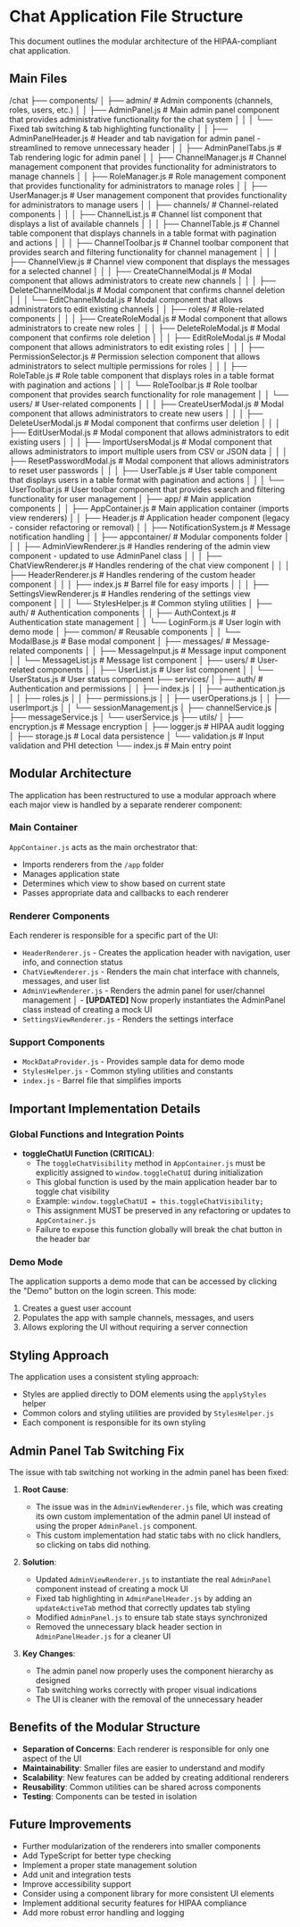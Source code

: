 # Chat Application File Structure

This document outlines the modular architecture of the HIPAA-compliant chat application.

## Main Files

/chat
├── components/
│   ├── admin/                          # Admin components (channels, roles, users, etc.)
│   │   ├── AdminPanel.js               # Main admin panel component that provides administrative functionality for the chat system
│   │   │   └── Fixed tab switching & tab highlighting functionality
│   │   ├── AdminPanelHeader.js         # Header and tab navigation for admin panel - streamlined to remove unnecessary header
│   │   ├── AdminPanelTabs.js           # Tab rendering logic for admin panel
│   │   ├── ChannelManager.js           # Channel management component that provides functionality for administrators to manage channels
│   │   ├── RoleManager.js              # Role management component that provides functionality for administrators to manage roles
│   │   ├── UserManager.js              # User management component that provides functionality for administrators to manage users
│   │   ├── channels/                   # Channel-related components
│   │   │   ├── ChannelList.js          # Channel list component that displays a list of available channels
│   │   │   ├── ChannelTable.js         # Channel table component that displays channels in a table format with pagination and actions
│   │   │   ├── ChannelToolbar.js       # Channel toolbar component that provides search and filtering functionality for channel management
│   │   │   ├── ChannelView.js          # Channel view component that displays the messages for a selected channel
│   │   │   ├── CreateChannelModal.js   # Modal component that allows administrators to create new channels
│   │   │   ├── DeleteChannelModal.js   # Modal component that confirms channel deletion
│   │   │   └── EditChannelModal.js     # Modal component that allows administrators to edit existing channels
│   │   ├── roles/                      # Role-related components
│   │   │   ├── CreateRoleModal.js      # Modal component that allows administrators to create new roles
│   │   │   ├── DeleteRoleModal.js        # Modal component that confirms role deletion
│   │   │   ├── EditRoleModal.js        # Modal component that allows administrators to edit existing roles
│   │   │   ├── PermissionSelector.js   # Permission selection component that allows administrators to select multiple permissions for roles
│   │   │   ├── RoleTable.js            # Role table component that displays roles in a table format with pagination and actions
│   │   │   └── RoleToolbar.js          # Role toolbar component that provides search functionality for role management
│   │   └── users/                      # User-related components
│   │   │   ├── CreateUserModal.js      # Modal component that allows administrators to create new users
│   │   │   ├── DeleteUserModal.js      # Modal component that confirms user deletion
│   │   │   ├── EditUserModal.js        # Modal component that allows administrators to edit existing users
│   │   │   ├── ImportUsersModal.js     # Modal component that allows administrators to import multiple users from CSV or JSON data
│   │   │   ├── ResetPasswordModal.js   # Modal component that allows administrators to reset user passwords
│   │   │   ├── UserTable.js            # User table component that displays users in a table format with pagination and actions
│   │   │   └── UserToolbar.js          # User toolbar component that provides search and filtering functionality for user management
│   ├── app/                            # Main application components
│   │   ├── AppContainer.js             # Main application container (imports view renderers)
│   │   ├── Header.js                   # Application header component (legacy - consider refactoring or removal)
│   │   ├── NotificationSystem.js       # Message notification handling
│   │   ├── appcontainer/               # Modular components folder
│   │   │   ├── AdminViewRenderer.js    # Handles rendering of the admin view component - updated to use AdminPanel class
│   │   │   ├── ChatViewRenderer.js     # Handles rendering of the chat view component
│   │   │   ├── HeaderRenderer.js       # Handles rendering of the custom header component
│   │   │   ├── index.js                # Barrel file for easy imports
│   │   │   ├── SettingsViewRenderer.js # Handles rendering of the settings view component
│   │   │   └── StylesHelper.js         # Common styling utilities
│   ├── auth/                           # Authentication components
│   │   ├── AuthContext.js              # Authentication state management
│   │   └── LoginForm.js                # User login with demo mode
│   ├── common/                         # Reusable components
│   │   └── ModalBase.js                # Base modal component
│   ├── messages/                       # Message-related components
│   │   ├── MessageInput.js             # Message input component
│   │   └── MessageList.js              # Message list component
│   ├── users/                          # User-related components
│   │   ├── UserList.js                 # User list component
│   │   └── UserStatus.js               # User status component
├── services/
│   ├── auth/                           # Authentication and permissions
│   │   ├── index.js
│   │   ├── authentication.js
│   │   ├── roles.js
│   │   ├── permissions.js
│   │   ├── userOperations.js
│   │   ├── userImport.js
│   │   └── sessionManagement.js
│   ├── channelService.js
│   ├── messageService.js
│   └── userService.js
├── utils/
│   ├── encryption.js                   # Message encryption
│   ├── logger.js                       # HIPAA audit logging
│   ├── storage.js                      # Local data persistence
│   └── validation.js                   # Input validation and PHI detection
└── index.js                            # Main entry point

## Modular Architecture

The application has been restructured to use a modular approach where each major view is handled by a separate renderer component:

### Main Container

`AppContainer.js` acts as the main orchestrator that:
- Imports renderers from the `/app` folder
- Manages application state
- Determines which view to show based on current state
- Passes appropriate data and callbacks to each renderer

### Renderer Components

Each renderer is responsible for a specific part of the UI:

- `HeaderRenderer.js` - Creates the application header with navigation, user info, and connection status
- `ChatViewRenderer.js` - Renders the main chat interface with channels, messages, and user list
- `AdminViewRenderer.js` - Renders the admin panel for user/channel management
│   - **[UPDATED]** Now properly instantiates the AdminPanel class instead of creating a mock UI
- `SettingsViewRenderer.js` - Renders the settings interface

### Support Components

- `MockDataProvider.js` - Provides sample data for demo mode
- `StylesHelper.js` - Common styling utilities and constants
- `index.js` - Barrel file that simplifies imports

## Important Implementation Details

### Global Functions and Integration Points

- **toggleChatUI Function (CRITICAL)**: 
  - The `toggleChatVisibility` method in `AppContainer.js` must be explicitly assigned to `window.toggleChatUI` during initialization
  - This global function is used by the main application header bar to toggle chat visibility
  - Example: `window.toggleChatUI = this.toggleChatVisibility;`
  - This assignment MUST be preserved in any refactoring or updates to `AppContainer.js`
  - Failure to expose this function globally will break the chat button in the header bar

### Demo Mode

The application supports a demo mode that can be accessed by clicking the "Demo" button on the login screen. This mode:

1. Creates a guest user account
2. Populates the app with sample channels, messages, and users
3. Allows exploring the UI without requiring a server connection

## Styling Approach

The application uses a consistent styling approach:

- Styles are applied directly to DOM elements using the `applyStyles` helper
- Common colors and styling utilities are provided by `StylesHelper.js`
- Each component is responsible for its own styling

## Admin Panel Tab Switching Fix

The issue with tab switching not working in the admin panel has been fixed:

1. **Root Cause**: 
   - The issue was in the `AdminViewRenderer.js` file, which was creating its own custom implementation of the admin panel UI instead of using the proper `AdminPanel.js` component.
   - This custom implementation had static tabs with no click handlers, so clicking on tabs did nothing.

2. **Solution**:
   - Updated `AdminViewRenderer.js` to instantiate the real `AdminPanel` component instead of creating a mock UI
   - Fixed tab highlighting in `AdminPanelHeader.js` by adding an `updateActiveTab` method that correctly updates tab styling
   - Modified `AdminPanel.js` to ensure tab state stays synchronized
   - Removed the unnecessary black header section in `AdminPanelHeader.js` for a cleaner UI

3. **Key Changes**:
   - The admin panel now properly uses the component hierarchy as designed
   - Tab switching works correctly with proper visual indications
   - The UI is cleaner with the removal of the unnecessary header

## Benefits of the Modular Structure

- **Separation of Concerns**: Each renderer is responsible for only one aspect of the UI
- **Maintainability**: Smaller files are easier to understand and modify
- **Scalability**: New features can be added by creating additional renderers
- **Reusability**: Common utilities can be shared across components
- **Testing**: Components can be tested in isolation

## Future Improvements

- Further modularization of the renderers into smaller components
- Add TypeScript for better type checking
- Implement a proper state management solution
- Add unit and integration tests
- Improve accessibility support
- Consider using a component library for more consistent UI elements
- Implement additional security features for HIPAA compliance
- Add more robust error handling and logging